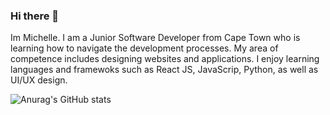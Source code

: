 ### Hi there 👋

Im Michelle.
I am a Junior Software Developer from Cape Town who is learning how to navigate the development processes. My area of competence includes designing websites and applications. I enjoy learning languages and framewoks such as React JS, JavaScrip, Python, as well as UI/UX design. 

![Anurag's GitHub stats](https://github-readme-stats.vercel.app/api?username=MichelleGoba&show_icons=true&theme=radical)
